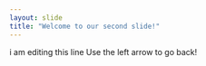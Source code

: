 ```yaml
---
layout: slide
title: "Welcome to our second slide!"
---
```

i am editing this line
Use the left arrow to go back!
